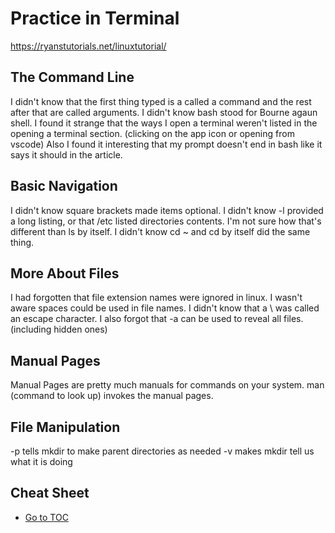 # Practice in Terminal
<https://ryanstutorials.net/linuxtutorial/>  

## The Command Line  
I didn't know that the first thing typed is a called a command and the rest after that are called arguments.  I didn't know bash stood for Bourne agaun shell.  I found it strange that the ways I open a terminal weren't listed in the opening a terminal section. (clicking on the app icon or opening from vscode)  Also I found it interesting that my prompt doesn't end in bash like it says it should in the article.  

## Basic Navigation  
I didn't know square brackets made items optional.  I didn't know -l provided a long listing, or that /etc listed directories contents.  I'm not sure how that's different than ls by itself. I didn't know cd ~ and cd by itself did the same thing.  

## More About Files  
I had forgotten that file extension names were ignored in linux.  I wasn't aware spaces could be used in file names.  I didn't know that a \ was called an escape character.  I also forgot that -a can be used to reveal all files. (including hidden ones)  

## Manual Pages  
Manual Pages are pretty much manuals for commands on your system.
man (command to look up) invokes the manual pages.

## File Manipulation
 -p tells mkdir to make parent directories as needed
 -v makes mkdir tell us what it is doing

## Cheat Sheet


- [Go to TOC](README.md)